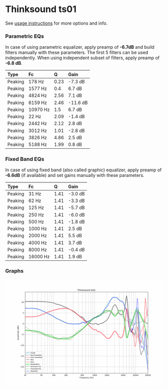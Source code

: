 # Thinksound ts01
See [usage instructions](https://github.com/jaakkopasanen/AutoEq#usage) for more options and info.

### Parametric EQs
In case of using parametric equalizer, apply preamp of **-6.7dB** and build filters manually
with these parameters. The first 5 filters can be used independently.
When using independent subset of filters, apply preamp of **-6.8 dB**.

| Type    | Fc       |    Q | Gain     |
|:--------|:---------|:-----|:---------|
| Peaking | 178 Hz   | 0.23 | -7.3 dB  |
| Peaking | 1577 Hz  | 0.4  | 6.7 dB   |
| Peaking | 4824 Hz  | 2.56 | 7.1 dB   |
| Peaking | 6159 Hz  | 2.46 | -11.6 dB |
| Peaking | 10970 Hz | 1.5  | 6.7 dB   |
| Peaking | 22 Hz    | 2.09 | -1.4 dB  |
| Peaking | 2442 Hz  | 2.12 | 2.8 dB   |
| Peaking | 3012 Hz  | 1.01 | -2.8 dB  |
| Peaking | 3826 Hz  | 4.86 | 2.5 dB   |
| Peaking | 5188 Hz  | 1.99 | 0.8 dB   |

### Fixed Band EQs
In case of using fixed band (also called graphic) equalizer, apply preamp of **-6.6dB**
(if available) and set gains manually with these parameters.

| Type    | Fc       |    Q | Gain    |
|:--------|:---------|:-----|:--------|
| Peaking | 31 Hz    | 1.41 | -3.0 dB |
| Peaking | 62 Hz    | 1.41 | -3.3 dB |
| Peaking | 125 Hz   | 1.41 | -5.7 dB |
| Peaking | 250 Hz   | 1.41 | -6.0 dB |
| Peaking | 500 Hz   | 1.41 | -1.8 dB |
| Peaking | 1000 Hz  | 1.41 | 2.5 dB  |
| Peaking | 2000 Hz  | 1.41 | 5.5 dB  |
| Peaking | 4000 Hz  | 1.41 | 3.7 dB  |
| Peaking | 8000 Hz  | 1.41 | -0.4 dB |
| Peaking | 16000 Hz | 1.41 | 1.9 dB  |

### Graphs
![](./Thinksound%20ts01.png)